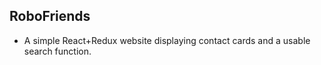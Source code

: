 ## RoboFriends

- A simple React+Redux website displaying contact cards and a usable search function.
